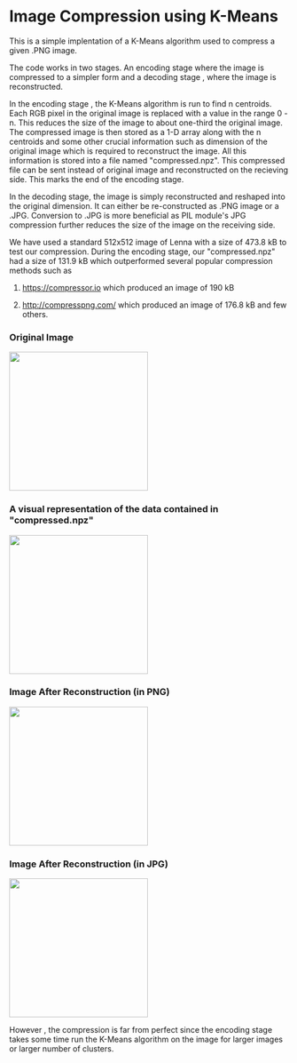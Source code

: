 # Image Compression using K-Means

This is a simple implentation of a K-Means algorithm used to compress a given .PNG image.

The code works in two stages. An encoding stage where the image is compressed to a simpler form and a decoding stage , where the image is reconstructed.

In the encoding stage , the K-Means algorithm is run to find n centroids. Each RGB pixel in the original image is replaced with a value in the range 0 - n. This reduces the size of the image to about one-third the original image. The compressed image is then stored as a 1-D array along with the n centroids and some other crucial information such as dimension of the original image which is required to reconstruct the image. All this information is stored into a file named "compressed.npz". This compressed file can be sent instead of original image and reconstructed on the recieving side. This marks the end of the encoding stage.

In the decoding stage, the image is simply reconstructed and reshaped into the original dimension. It can either be re-constructed as .PNG image or a .JPG. Conversion to .JPG is more beneficial as PIL module's JPG compression further reduces the size of the image on the receiving side. 


We have used a standard 512x512 image of Lenna with a size of 473.8 kB to test our compression. During the encoding stage, our "compressed.npz" had a size of 131.9 kB which outperformed several popular compression methods such as 

1. https://compressor.io which produced an image of 190 kB

2. http://compresspng.com/ which produced an image of 176.8 kB and few others.


### Original Image

<img src="https://github.com/PaiAkshay998/ImageCompression/blob/master/Lenna.png?raw=true" width="250px" height="250px">

### A visual representation of the data contained in "compressed.npz"

<img src="https://github.com/PaiAkshay998/ImageCompression/blob/master/Visual_representation_of_compressed_file.png?raw=true" width="250px" height="250px">


### Image After Reconstruction (in PNG)

<img src="https://github.com/PaiAkshay998/ImageCompression/blob/master/PNG_reconstruction.png?raw=true" width="250px" height="250px">


### Image After Reconstruction (in JPG)

<img src="https://github.com/PaiAkshay998/ImageCompression/blob/master/JPG_reconstruction.jpg?raw=true" width="250px" height="250px">

However , the compression is far from perfect since the encoding stage takes some time run the K-Means algorithm on the image for larger images or larger number of clusters.
